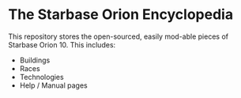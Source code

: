 # The Starbase Orion Encyclopedia

This repository stores the open-sourced, easily mod-able pieces of Starbase Orion 10.  This includes:

- Buildings
- Races
- Technologies
- Help / Manual pages


